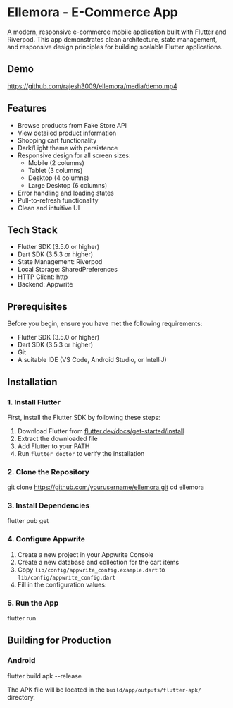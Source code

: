 # Ellemora - E-Commerce App

A modern, responsive e-commerce mobile application built with Flutter and Riverpod. This app demonstrates clean architecture, state management, and responsive design principles for building scalable Flutter applications.

## Demo

https://github.com/rajesh3009/ellemora/media/demo.mp4


## Features

- Browse products from Fake Store API
- View detailed product information
- Shopping cart functionality
- Dark/Light theme with persistence
- Responsive design for all screen sizes:
  - Mobile (2 columns)
  - Tablet (3 columns)
  - Desktop (4 columns)
  - Large Desktop (6 columns)
- Error handling and loading states
- Pull-to-refresh functionality
- Clean and intuitive UI

## Tech Stack

- Flutter SDK (3.5.0 or higher)
- Dart SDK (3.5.3 or higher)
- State Management: Riverpod
- Local Storage: SharedPreferences
- HTTP Client: http
- Backend: Appwrite

## Prerequisites

Before you begin, ensure you have met the following requirements:

- Flutter SDK (3.5.0 or higher)
- Dart SDK (3.5.3 or higher)
- Git
- A suitable IDE (VS Code, Android Studio, or IntelliJ)

## Installation

### 1. Install Flutter

First, install the Flutter SDK by following these steps:

1. Download Flutter from [flutter.dev/docs/get-started/install](https://flutter.dev/docs/get-started/install)
2. Extract the downloaded file
3. Add Flutter to your PATH
4. Run `flutter doctor` to verify the installation

### 2. Clone the Repository

git clone https://github.com/yourusername/ellemora.git
cd ellemora

### 3. Install Dependencies

flutter pub get

### 4. Configure Appwrite

1. Create a new project in your Appwrite Console
2. Create a new database and collection for the cart items
3. Copy `lib/config/appwrite_config.example.dart` to `lib/config/appwrite_config.dart`
4. Fill in the configuration values:



### 5. Run the App

flutter run


## Building for Production

### Android

flutter build apk --release

The APK file will be located in the `build/app/outputs/flutter-apk/` directory.